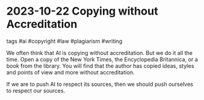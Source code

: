 # 2023-10-22 Copying without Accreditation

tags #ai #copyright #law #plagiarism #writing

We often think that AI is copying without accreditation. But we do it all the time. Open a copy of the New York Times, the Encyclopedia Britannica, or a book from the library. You will find that the author has copied ideas, styles and points of view and more without accreditation.

If we are to push AI to respect its sources, then we should push ourselves to respect our sources.

